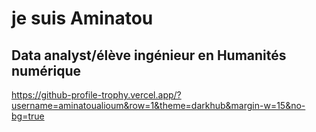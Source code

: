 # je suis Aminatou
## Data analyst/élève ingénieur en Humanités numérique 
https://github-profile-trophy.vercel.app/?username=aminatoualioum&row=1&theme=darkhub&margin-w=15&no-bg=true
